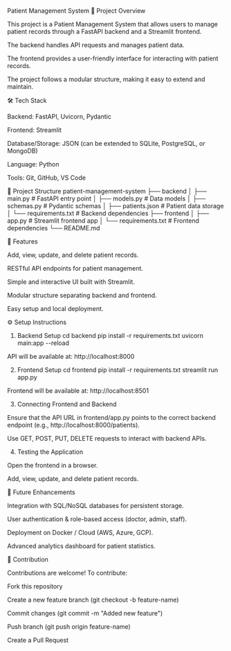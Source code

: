 Patient Management System
📌 Project Overview

This project is a Patient Management System that allows users to manage patient records through a FastAPI backend and a Streamlit frontend.

The backend handles API requests and manages patient data.

The frontend provides a user-friendly interface for interacting with patient records.

The project follows a modular structure, making it easy to extend and maintain.

🛠️ Tech Stack

Backend: FastAPI, Uvicorn, Pydantic

Frontend: Streamlit

Database/Storage: JSON (can be extended to SQLite, PostgreSQL, or MongoDB)

Language: Python

Tools: Git, GitHub, VS Code

📂 Project Structure
patient-management-system
├── backend
│   ├── main.py          # FastAPI entry point
│   ├── models.py        # Data models
│   ├── schemas.py       # Pydantic schemas
│   ├── patients.json    # Patient data storage
│   └── requirements.txt # Backend dependencies
├── frontend
│   ├── app.py           # Streamlit frontend app
│   └── requirements.txt # Frontend dependencies
└── README.md

🚀 Features

Add, view, update, and delete patient records.

RESTful API endpoints for patient management.

Simple and interactive UI built with Streamlit.

Modular structure separating backend and frontend.

Easy setup and local deployment.

⚙️ Setup Instructions
1. Backend Setup
cd backend
pip install -r requirements.txt
uvicorn main:app --reload


API will be available at: http://localhost:8000

2. Frontend Setup
cd frontend
pip install -r requirements.txt
streamlit run app.py


Frontend will be available at: http://localhost:8501

3. Connecting Frontend and Backend

Ensure that the API URL in frontend/app.py points to the correct backend endpoint (e.g., http://localhost:8000/patients).

Use GET, POST, PUT, DELETE requests to interact with backend APIs.

4. Testing the Application

Open the frontend in a browser.

Add, view, update, and delete patient records.

🔮 Future Enhancements

Integration with SQL/NoSQL databases for persistent storage.

User authentication & role-based access (doctor, admin, staff).

Deployment on Docker / Cloud (AWS, Azure, GCP).

Advanced analytics dashboard for patient statistics.

🤝 Contribution

Contributions are welcome! To contribute:

Fork this repository

Create a new feature branch (git checkout -b feature-name)

Commit changes (git commit -m "Added new feature")

Push branch (git push origin feature-name)

Create a Pull Request
